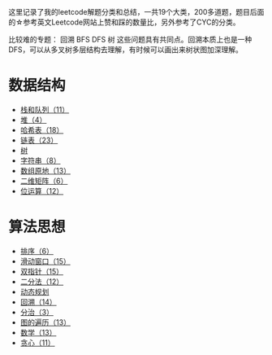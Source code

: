 这里记录了我的leetcode解题分类和总结，一共19个大类，200多道题，题目后面的☆参考英文Leetcode网站上赞和踩的数量比，另外参考了CYC的分类。

比较难的专题： 回溯 BFS DFS 树 这些问题具有共同点。回溯本质上也是一种DFS，可以从多叉树多层结构去理解，有时候可以画出来树状图加深理解。
# 数据结构

- [栈和队列（11）](./leetcode_content/栈和队列.md)
- [堆（4）](./leetcode_content/堆.md)
- [哈希表（18）](./leetcode_content/哈希表.md)
- [链表（23）](./leetcode_content/链表.md)
- [树](./leetcode_content/树.md)
- [字符串（8）](./leetcode_content/字符串.md)
- [数组原地（13）](./leetcode_content/数组原地.md)
- [二维矩阵（6）](./leetcode_content/二维矩阵.md)
- [位运算（12）](./leetcode_content/位运算.md)


# 算法思想

- [排序（6）](./leetcode_content/排序.md)
- [滑动窗口（15）](./leetcode_content/滑动窗口.md)
- [双指针（15）](./leetcode_content/双指针.md)
- [二分法（12）](./leetcode_content/二分法.md)
- [动态规划](./leetcode_content/动态规划.md)
- [回溯（14）](./leetcode_content/回溯.md)
- [分治（3）](./leetcode_content/分治.md)
- [图的遍历（13）](./leetcode_content/图的遍历.md)
- [数学（13）](./leetcode_content/数学.md)
- [贪心（11）](./leetcode_content/贪心.md)
